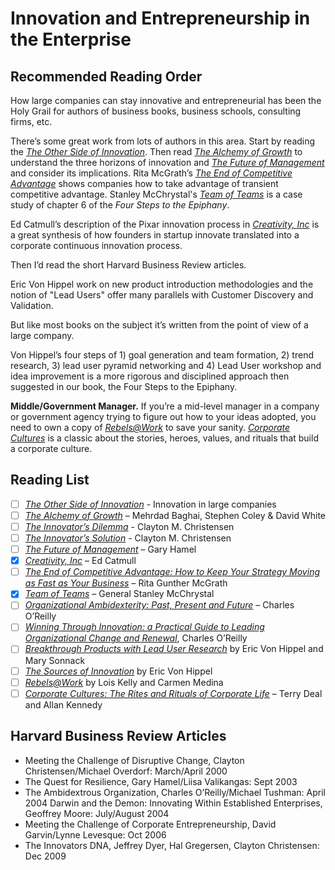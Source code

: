 # Innovation and Entrepreneurship in the Enterprise

## Recommended Reading Order

How large companies can stay innovative and entrepreneurial has been the Holy Grail for authors of business books, business schools, consulting firms, etc.

There’s some great work from lots of authors in this area. Start by reading the *[The Other Side of Innovation](http://amzn.to/2fHAdN4)*.
Then read *[The Alchemy of Growth](http://amzn.to/2ePFxN7)* to understand the three horizons of innovation and *[The Future of Management](http://amzn.to/2fX9Sff)* and consider its implications.
Rita McGrath’s *[The End of Competitive Advantage](http://amzn.to/2ePE3lU)* shows companies how to take advantage of transient competitive advantage.
Stanley McChrystal's *[Team of Teams](http://amzn.to/2fX2YXg)* is a case study of chapter 6 of the *Four Steps to the Epiphany*.

Ed Catmull’s description of the Pixar innovation process in *[Creativity, Inc](http://amzn.to/2fXf56L)* is a great synthesis of how founders in startup innovate translated into a corporate continuous innovation process.

Then I’d read the short Harvard Business Review articles.

Eric Von Hippel work on new product introduction methodologies and the notion of "Lead Users" offer many parallels with Customer Discovery and Validation.

But like most books on the subject it’s written from the point of view of a large company.

Von Hippel’s four steps of 1) goal generation and team formation, 2) trend research, 3) lead user pyramid networking and 4) Lead User workshop and idea improvement is a more rigorous and disciplined approach then suggested in our book, the Four Steps to the Epiphany.

**Middle/Government Manager.** If you’re a mid-level manager in a company or government agency trying to figure out how to your ideas adopted, you need to own a copy of *[Rebels@Work](http://amzn.to/2ePIw8n)* to save your sanity.
*[Corporate Cultures](http://amzn.to/2fDXkpn)* is a classic about the stories, heroes, values, and rituals that build a corporate culture.

## Reading List

- [ ] *[The Other Side of Innovation](http://amzn.to/2fHAdN4)* - Innovation in large companies
- [ ] *[The Alchemy of Growth](http://amzn.to/2ePFxN7)* – Mehrdad Baghai, Stephen Coley & David White
- [ ] *[The Innovator’s Dilemma](http://amzn.to/2fDLHPd)* - Clayton M. Christensen
- [ ] *[The Innovator’s Solution](http://amzn.to/2eKe7Vo)* - Clayton M. Christensen
- [ ] *[The Future of Management](http://amzn.to/2fX9Sff)* – Gary Hamel
- [x] *[Creativity, Inc](http://amzn.to/2fXf56L)* – Ed Catmull
- [ ] *[The End of Competitive Advantage: How to Keep Your Strategy Moving as Fast as Your Business](http://amzn.to/2ePE3lU)* – Rita Gunther McGrath
- [X] *[Team of Teams](http://amzn.to/2fX2YXg)* – General Stanley McChrystal
- [ ] *[Organizational Ambidexterity: Past, Present and Future](http://merovx.io/2fDSrfL)* – Charles O’Reilly
- [ ] *[Winning Through Innovation: a Practical Guide to Leading Organizational Change and Renewal](http://amzn.to/2ePCSTs)*, Charles O’Reilly
- [ ] *[Breakthrough Products with Lead User Research](http://merovx.io/2fDV1Cw)* by Eric Von Hippel and Mary Sonnack
- [ ] *[The Sources of Innovation](http://merovx.io/2fDZ2qu)* by Eric Von Hippel
- [ ] *[Rebels@Work](http://amzn.to/2ePIw8n)* by Lois Kelly and Carmen Medina
- [ ] *[Corporate Cultures: The Rites and Rituals of Corporate Life](http://amzn.to/2fDXkpn)* – Terry Deal and Allan Kennedy

## Harvard Business Review Articles

* Meeting the Challenge of Disruptive Change, Clayton Christensen/Michael Overdorf: March/April 2000
* The Quest for Resilience, Gary Hamel/Liisa Valikangas: Sept 2003
* The Ambidextrous Organization, Charles O’Reilly/Michael Tushman: April 2004
Darwin and the Demon: Innovating Within Established Enterprises, Geoffrey Moore: July/August 2004
* Meeting the Challenge of Corporate Entrepreneurship, David Garvin/Lynne Levesque: Oct 2006
* The Innovators DNA, Jeffrey Dyer, Hal Gregersen, Clayton Christensen: Dec 2009